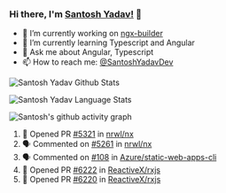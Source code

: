 ### Hi there, I'm [Santosh Yadav!](https://santoshyadav.dev) 👋

- 🔭 I’m currently working on [ngx-builder](https://github.com/ngx-builders)
- 🌱 I’m currently learning Typescript and Angular
- 💬 Ask me about Angular, Typescript
- 📫 How to reach me: [@SantoshYadavDev](https://twitter.com/SantoshYadavDev)

![Santosh Yadav Github Stats](https://github-readme-stats.anuraghazra1.vercel.app/api?username=SantoshYadavDev&show_icons=true&include_all_commits=true&theme=radical)

![Santosh Yadav Language Stats](https://github-readme-stats.anuraghazra1.vercel.app/api/top-langs/?username=SantoshYadavDev&layout=compact&theme=radical)

![Santosh's github activity graph](https://activity-graph.herokuapp.com/graph?username=SantoshYadavDev&theme=dracula)

<!--START_SECTION:activity-->
1. 💪 Opened PR [#5321](https://github.com/nrwl/nx/pull/5321) in [nrwl/nx](https://github.com/nrwl/nx)
2. 🗣 Commented on [#5261](https://github.com/nrwl/nx/issues/5261) in [nrwl/nx](https://github.com/nrwl/nx)
3. 🗣 Commented on [#108](https://github.com/Azure/static-web-apps-cli/issues/108) in [Azure/static-web-apps-cli](https://github.com/Azure/static-web-apps-cli)
4. 💪 Opened PR [#6222](https://github.com/ReactiveX/rxjs/pull/6222) in [ReactiveX/rxjs](https://github.com/ReactiveX/rxjs)
5. 💪 Opened PR [#6220](https://github.com/ReactiveX/rxjs/pull/6220) in [ReactiveX/rxjs](https://github.com/ReactiveX/rxjs)
<!--END_SECTION:activity-->
